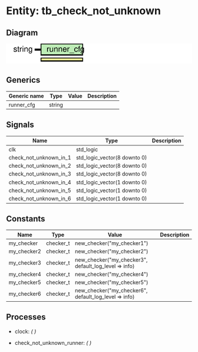 # Entity: tb_check_not_unknown
## Diagram
![Diagram](tb_check_not_unknown.svg "Diagram")
## Generics
| Generic name | Type   | Value | Description |
| ------------ | ------ | ----- | ----------- |
| runner_cfg   | string |       |             |
## Signals
| Name                    | Type                         | Description |
| ----------------------- | ---------------------------- | ----------- |
| clk                     | std_logic                    |             |
| check_not_unknown_in_1  | std_logic_vector(8 downto 0) |             |
|  check_not_unknown_in_2 | std_logic_vector(8 downto 0) |             |
|  check_not_unknown_in_3 | std_logic_vector(8 downto 0) |             |
| check_not_unknown_in_4  | std_logic_vector(1 downto 0) |             |
|  check_not_unknown_in_5 | std_logic_vector(1 downto 0) |             |
|  check_not_unknown_in_6 | std_logic_vector(1 downto 0) |             |
## Constants
| Name        | Type      | Value                                                  | Description |
| ----------- | --------- | ------------------------------------------------------ | ----------- |
| my_checker  | checker_t |  new_checker("my_checker1")                            |             |
| my_checker2 | checker_t |  new_checker("my_checker2")                            |             |
| my_checker3 | checker_t |  new_checker("my_checker3", default_log_level => info) |             |
| my_checker4 | checker_t |  new_checker("my_checker4")                            |             |
| my_checker5 | checker_t |  new_checker("my_checker5")                            |             |
| my_checker6 | checker_t |  new_checker("my_checker6", default_log_level => info) |             |
## Processes
- clock: _(  )_

- check_not_unknown_runner: _(  )_


